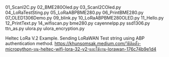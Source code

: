 01_ScanI2C.py
02_BME280Oled.py
03_ScanI2COled.py
04_LoRaTestSting.py
05_LoRaABPBME280.py
06_PrintBME280.py
07_OLED1306Demo.py
09_blink.py
10_LoRaABPBME280OLED.py
11_Hello.py
12_PrintText.py
14_wifiscan.py
bme280.py
cayennelpp.py
ssd1306.py
ttn_as.py
ulora.py
ulora_encryption.py

Heltec LoRa V.2 Example. Sending LoRaWAN Test string using ABP authentication method.
https://khunsomsak.medium.com/วิธีติดตั้ง-micropython-บน-heltec-wifi-lora-32-v2-และใช้งาน-lorawan-176c74b9e1d4
